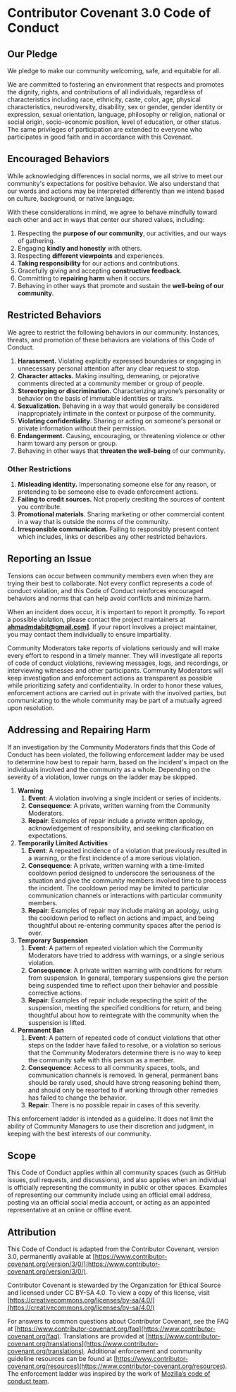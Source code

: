# Contributor Covenant 3.0 Code of Conduct

## Our Pledge

We pledge to make our community welcoming, safe, and equitable for all.

We are committed to fostering an environment that respects and promotes the dignity, rights, and contributions of all individuals, regardless of characteristics including race, ethnicity, caste, color, age, physical characteristics, neurodiversity, disability, sex or gender, gender identity or expression, sexual orientation, language, philosophy or religion, national or social origin, socio-economic position, level of education, or other status. The same privileges of participation are extended to everyone who participates in good faith and in accordance with this Covenant.

## Encouraged Behaviors

While acknowledging differences in social norms, we all strive to meet our community's expectations for positive behavior. We also understand that our words and actions may be interpreted differently than we intend based on culture, background, or native language.

With these considerations in mind, we agree to behave mindfully toward each other and act in ways that center our shared values, including:

1.  Respecting the **purpose of our community**, our activities, and our ways of gathering.
2.  Engaging **kindly and honestly** with others.
3.  Respecting **different viewpoints** and experiences.
4.  **Taking responsibility** for our actions and contributions.
5.  Gracefully giving and accepting **constructive feedback**.
6.  Committing to **repairing harm** when it occurs.
7.  Behaving in other ways that promote and sustain the **well-being of our community**.

## Restricted Behaviors

We agree to restrict the following behaviors in our community. Instances, threats, and promotion of these behaviors are violations of this Code of Conduct.

1.  **Harassment.** Violating explicitly expressed boundaries or engaging in unnecessary personal attention after any clear request to stop.
2.  **Character attacks.** Making insulting, demeaning, or pejorative comments directed at a community member or group of people.
3.  **Stereotyping or discrimination.** Characterizing anyone’s personality or behavior on the basis of immutable identities or traits.
4.  **Sexualization.** Behaving in a way that would generally be considered inappropriately intimate in the context or purpose of the community.
5.  **Violating confidentiality**. Sharing or acting on someone's personal or private information without their permission.
6.  **Endangerment.** Causing, encouraging, or threatening violence or other harm toward any person or group.
7.  Behaving in other ways that **threaten the well-being** of our community.

### Other Restrictions

1.  **Misleading identity.** Impersonating someone else for any reason, or pretending to be someone else to evade enforcement actions.
2.  **Failing to credit sources.** Not properly crediting the sources of content you contribute.
3.  **Promotional materials**. Sharing marketing or other commercial content in a way that is outside the norms of the community.
4.  **Irresponsible communication.** Failing to responsibly present content which includes, links or describes any other restricted behaviors.

## Reporting an Issue

Tensions can occur between community members even when they are trying their best to collaborate. Not every conflict represents a code of conduct violation, and this Code of Conduct reinforces encouraged behaviors and norms that can help avoid conflicts and minimize harm.

When an incident does occur, it is important to report it promptly. To report a possible violation, please contact the project maintainers at **ahmadmdabit@gmail.com]**. If your report involves a project maintainer, you may contact them individually to ensure impartiality.

Community Moderators take reports of violations seriously and will make every effort to respond in a timely manner. They will investigate all reports of code of conduct violations, reviewing messages, logs, and recordings, or interviewing witnesses and other participants. Community Moderators will keep investigation and enforcement actions as transparent as possible while prioritizing safety and confidentiality. In order to honor these values, enforcement actions are carried out in private with the involved parties, but communicating to the whole community may be part of a mutually agreed upon resolution.

## Addressing and Repairing Harm

If an investigation by the Community Moderators finds that this Code of Conduct has been violated, the following enforcement ladder may be used to determine how best to repair harm, based on the incident's impact on the individuals involved and the community as a whole. Depending on the severity of a violation, lower rungs on the ladder may be skipped.

1.  **Warning**
    1.  **Event**: A violation involving a single incident or series of incidents.
    2.  **Consequence**: A private, written warning from the Community Moderators.
    3.  **Repair**: Examples of repair include a private written apology, acknowledgement of responsibility, and seeking clarification on expectations.
2.  **Temporarily Limited Activities**
    1.  **Event**: A repeated incidence of a violation that previously resulted in a warning, or the first incidence of a more serious violation.
    2.  **Consequence**: A private, written warning with a time-limited cooldown period designed to underscore the seriousness of the situation and give the community members involved time to process the incident. The cooldown period may be limited to particular communication channels or interactions with particular community members.
    3.  **Repair**: Examples of repair may include making an apology, using the cooldown period to reflect on actions and impact, and being thoughtful about re-entering community spaces after the period is over.
3.  **Temporary Suspension**
    1.  **Event**: A pattern of repeated violation which the Community Moderators have tried to address with warnings, or a single serious violation.
    2.  **Consequence**: A private written warning with conditions for return from suspension. In general, temporary suspensions give the person being suspended time to reflect upon their behavior and possible corrective actions.
    3.  **Repair**: Examples of repair include respecting the spirit of the suspension, meeting the specified conditions for return, and being thoughtful about how to reintegrate with the community when the suspension is lifted.
4.  **Permanent Ban**
    1.  **Event**: A pattern of repeated code of conduct violations that other steps on the ladder have failed to resolve, or a violation so serious that the Community Moderators determine there is no way to keep the community safe with this person as a member.
    2.  **Consequence**: Access to all community spaces, tools, and communication channels is removed. In general, permanent bans should be rarely used, should have strong reasoning behind them, and should only be resorted to if working through other remedies has failed to change the behavior.
    3.  **Repair**: There is no possible repair in cases of this severity.

This enforcement ladder is intended as a guideline. It does not limit the ability of Community Managers to use their discretion and judgment, in keeping with the best interests of our community.

## Scope

This Code of Conduct applies within all community spaces (such as GitHub issues, pull requests, and discussions), and also applies when an individual is officially representing the community in public or other spaces. Examples of representing our community include using an official email address, posting via an official social media account, or acting as an appointed representative at an online or offline event.

## Attribution

This Code of Conduct is adapted from the Contributor Covenant, version 3.0, permanently available at [https://www.contributor-covenant.org/version/3/0/](https://www.contributor-covenant.org/version/3/0/).

Contributor Covenant is stewarded by the Organization for Ethical Source and licensed under CC BY-SA 4.0. To view a copy of this license, visit [https://creativecommons.org/licenses/by-sa/4.0/](https://creativecommons.org/licenses/by-sa/4.0/)

For answers to common questions about Contributor Covenant, see the FAQ at [https://www.contributor-covenant.org/faq](https://www.contributor-covenant.org/faq). Translations are provided at [https://www.contributor-covenant.org/translations](https://www.contributor-covenant.org/translations). Additional enforcement and community guideline resources can be found at [https://www.contributor-covenant.org/resources](https://www.contributor-covenant.org/resources). The enforcement ladder was inspired by the work of [Mozilla’s code of conduct team](https://github.com/mozilla/inclusion).
